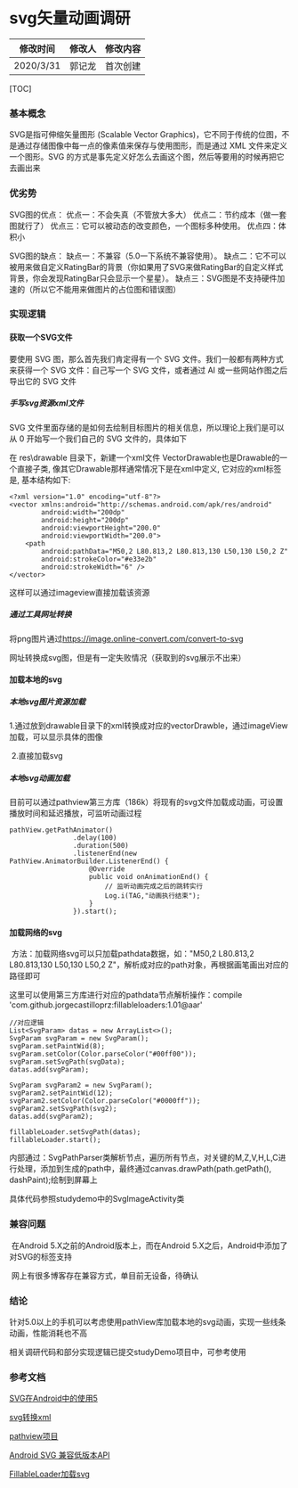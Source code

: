 # svg矢量动画调研

| 修改时间      | 修改人  | 修改内容 |
| --------- | ---- | ---- |
| 2020/3/31 | 郭记龙  | 首次创建 |

[TOC]

### 基本概念

SVG是指可伸缩矢量图形 (Scalable Vector Graphics)，它不同于传统的位图，不是通过存储图像中每一点的像素值来保存与使用图形，而是通过 XML 文件来定义一个图形。SVG 的方式是事先定义好怎么去画这个图，然后等要用的时候再把它去画出来

### 优劣势

SVG图的优点： 
优点一：不会失真（不管放大多大） 
优点二：节约成本（做一套图就行了） 
优点三：它可以被动态的改变颜色，一个图标多种使用。 
优点四：体积小

SVG图的缺点： 
缺点一：不兼容（5.0一下系统不兼容使用）。
缺点二：它不可以被用来做自定义RatingBar的背景（你如果用了SVG来做RatingBar的自定义样式背景，你会发现RatingBar只会显示一个星星）。 
缺点三：SVG图是不支持硬件加速的（所以它不能用来做图片的占位图和错误图）

### 实现逻辑

#### 获取一个SVG文件

要使用 SVG 图，那么首先我们肯定得有一个 SVG 文件。我们一般都有两种方式来获得一个 SVG 文件：自己写一个 SVG 文件，或者通过 AI 或一些网站作图之后导出它的 SVG 文件

##### 手写svg资源xml文件

SVG 文件里面存储的是如何去绘制目标图片的相关信息，所以理论上我们是可以从 0 开始写一个我们自己的 SVG 文件的，具体如下

在 res\drawable 目录下，新建一个xml文件
VectorDrawable也是Drawable的一个直接子类, 像其它Drawable那样通常情况下是在xml中定义, 它对应的xml标签是<vector/>, 基本结构如下:

```
<?xml version="1.0" encoding="utf-8"?>
<vector xmlns:android="http://schemas.android.com/apk/res/android"
        android:width="200dp"
        android:height="200dp"
        android:viewportHeight="200.0"
        android:viewportWidth="200.0">
    <path
        android:pathData="M50,2 L80.813,2 L80.813,130 L50,130 L50,2 Z"
        android:strokeColor="#e33e2b"
        android:strokeWidth="6" />
</vector>
```

这样可以通过imageview直接加载该资源

##### 通过工具网址转换

将png图片通过<https://image.online-convert.com/convert-to-svg>

网址转换成svg图，但是有一定失败情况（获取到的svg展示不出来）



#### 加载本地的svg

##### 本地svg图片资源加载

​	1.通过放到drawable目录下的xml转换成对应的vectorDrawble，通过imageView加载，可以显示具体的图像

​	2.直接加载svg

##### 本地svg动画加载

​	目前可以通过pathview第三方库（186k）将现有的svg文件加载成动画，可设置播放时间和延迟播放，可监听动画过程

```
pathView.getPathAnimator()
                .delay(100)
                .duration(500)
                .listenerEnd(new PathView.AnimatorBuilder.ListenerEnd() {
                    @Override
                    public void onAnimationEnd() {
                        // 监听动画完成之后的跳转实行
                        Log.i(TAG,"动画执行结束");
                    }
                }).start();
```

#### 加载网络的svg

​	方法：加载网络svg可以只加载pathdata数据，如："M50,2 L80.813,2 L80.813,130 L50,130 L50,2 Z"，解析成对应的path对象，再根据画笔画出对应的路径即可

这里可以使用第三方库进行对应的pathdata节点解析操作：compile 'com.github.jorgecastilloprz:fillableloaders:1.01@aar'

```
//对应逻辑
List<SvgParam> datas = new ArrayList<>();
SvgParam svgParam = new SvgParam();
svgParam.setPaintWid(8);
svgParam.setColor(Color.parseColor("#00ff00"));
svgParam.setSvgPath(svgData);
datas.add(svgParam);

SvgParam svgParam2 = new SvgParam();
svgParam2.setPaintWid(12);
svgParam2.setColor(Color.parseColor("#0000ff"));
svgParam2.setSvgPath(svg2);
datas.add(svgParam2);

fillableLoader.setSvgPath(datas);
fillableLoader.start();
```

内部通过：SvgPathParser类解析节点，遍历所有节点，对关键的M,Z,V,H,L,C进行处理，添加到生成的path中，最终通过canvas.drawPath(path.getPath(), dashPaint);绘制到屏幕上

具体代码参照studydemo中的SvgImageActivity类

### 兼容问题

​	在Android 5.X之前的Android版本上，而在Android 5.X之后，Android中添加了对SVG的<path>标签支持

​	网上有很多博客存在兼容方式，单目前无设备，待确认

### 结论

针对5.0以上的手机可以考虑使用pathView库加载本地的svg动画，实现一些线条动画，性能消耗也不高

相关调研代码和部分实现逻辑已提交studyDemo项目中，可参考使用



### 参考文档

[SVG在Android中的使用5](https://www.jianshu.com/p/7ac6fcf972ad)

[svg转换xml](http://inloop.github.io/svg2android/)

[pathview项目](https://github.com/geftimov/android-pathview)

[Android SVG 兼容低版本API](https://www.jianshu.com/p/c91022c54ce6)

[FillableLoader加载svg](https://blog.csdn.net/urchin_dong/article/details/51793341)



